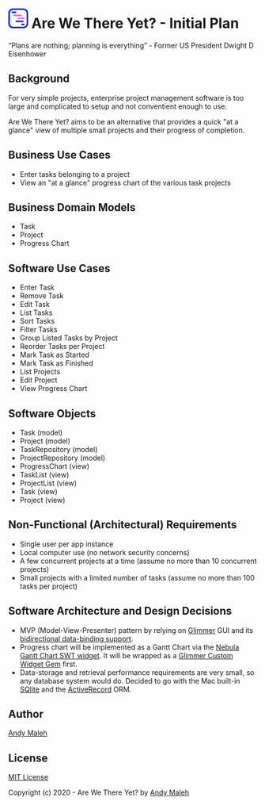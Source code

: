 # <img src="https://raw.githubusercontent.com/AndyObtiva/are-we-there-yet/master/are-we-there-yet-logo.svg" height=40 /> Are We There Yet? - Initial Plan

“Plans are nothing; planning is everything” - Former US President Dwight D Eisenhower

## Background

For very simple projects, enterprise project management software is too large and complicated to setup and not conventient enough to use.

Are We There Yet? aims to be an alternative that provides a quick "at a glance" view of multiple small projects and their progress of completion.

## Business Use Cases

- Enter tasks belonging to a project
- View an "at a glance" progress chart of the various task projects

## Business Domain Models

- Task
- Project
- Progress Chart

## Software Use Cases

- Enter Task
- Remove Task
- Edit Task
- List Tasks
- Sort Tasks
- Filter Tasks
- Group Listed Tasks by Project
- Reorder Tasks per Project
- Mark Task as Started
- Mark Task as Finished
- List Projects
- Edit Project
- View Progress Chart

## Software Objects

- Task (model)
- Project (model)
- TaskRepository (model)
- ProjectRepository (model)
- ProgressChart (view)
- TaskList (view)
- ProjectList (view)
- Task (view)
- Project (view)

## Non-Functional (Architectural) Requirements

- Single user per app instance
- Local computer use (no network security concerns)
- A few concurrent projects at a time (assume no more than 10 concurrent projects)
- Small projects with a limited number of tasks (assume no more than 100 tasks per project)

## Software Architecture and Design Decisions

- MVP (Model-View-Presenter) pattern by relying on [Glimmer](https://github.com/AndyObtiva/glimmer) GUI and its [bidirectional data-binding support](https://github.com/AndyObtiva/glimmer#data-binding). 
- Progress chart will be implemented as a Gantt Chart via the [Nebula Gantt Chart SWT widget](https://www.eclipse.org/nebula/snippets.php#GanttChart). It will be wrapped as a [Glimmer Custom Widget Gem](https://github.com/AndyObtiva/glimmer#custom-widget-gem) first.
- Data-storage and retrieval performance requirements are very small, so any database system would do. Decided to go with the Mac built-in [SQlite](https://www.sqlite.org/famous.html) and the [ActiveRecord](https://github.com/rails/rails/tree/master/activerecord) ORM.

## Author

[Andy Maleh](https://github.com/AndyObtiva)

## License

[MIT License](LICENSE.txt)

Copyright (c) 2020 - Are We There Yet? by [Andy Maleh](https://github.com/AndyObtiva)
